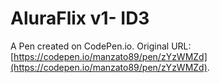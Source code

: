# AluraFlix v1- ID3

A Pen created on CodePen.io. Original URL: [https://codepen.io/manzato89/pen/zYzWMZd](https://codepen.io/manzato89/pen/zYzWMZd).


